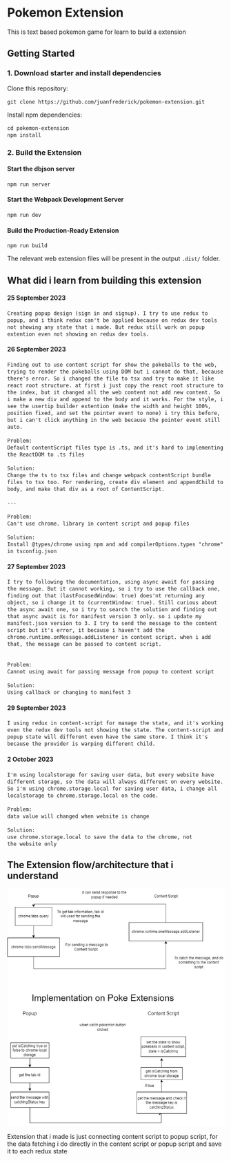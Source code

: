 # Pokemon Extension

This is text based pokemon game for learn to build a extension

<!-- GETTING STARTED -->

## Getting Started

### 1. Download starter and install dependencies

Clone this repository:

```
git clone https://github.com/juanfrederick/pokemon-extension.git
```

Install npm dependencies:

```
cd pokemon-extension
npm install
```

### 2. Build the Extension

#### Start the dbjson server

```
npm run server
```

#### Start the Webpack Development Server

```
npm run dev
```

#### Build the Production-Ready Extension

```
npm run build
```

The relevant web extension files will be present in the output `.dist/` folder.

## What did i learn from building this extension

#### 25 September 2023

```
Creating popup design (sign in and signup). I try to use redux to popup, and i think redux can't be applied because on redux dev tools not showing any state that i made. But redux still work on popup extention even not showing on redux dev tools.
```

#### 26 September 2023

```
Finding out to use content script for show the pokeballs to the web, trying to render the pokeballs using DOM but i cannot do that, because there's error. So i changed the file to tsx and try to make it like react root structure. at first i just copy the react root structure to the index, but it changed all the web content not add new content. So i make a new div and append to the body and it works. For the style, i see the usertip builder extention (make the width and height 100%, position fixed, and set the pointer event to none) i try this before, but i can't click anything in the web because the pointer event still auto.

Problem:
Default contentScript files type is .ts, and it's hard to implementing the ReactDOM to .ts files

Solution:
Change the ts to tsx files and change webpack contentScript bundle files to tsx too. For rendering, create div element and appendChild to body, and make that div as a root of ContentScript.

---

Problem:
Can't use chrome. library in content script and popup files

Solution:
Install @types/chrome using npm and add compilerOptions.types "chrome" in tsconfig.json
```

#### 27 September 2023

```
I try to following the documentation, using async await for passing the message. But it cannot working, so i try to use the callback one, finding out that (lastFocusedWindow: true) does'nt returning any object, so i change it to (currentWindow: true). Still curious about the async await one, so i try to search the solution and finding out that async await is for manifest version 3 only. so i update my manifest.json version to 3. I try to send the message to the content script but it's error, it because i haven't add the chrome.runtime.onMessage.addListener in content script. when i add that, the message can be passed to content script.


Problem:
Cannot using await for passing message from popup to content script

Solution:
Using callback or changing to manifest 3
```

#### 29 September 2023

```
I using redux in content-script for manage the state, and it's working even the redux dev tools not showing the state. The content-script and popup state will different even have the same store. I think it's because the provider is warping different child.
```

#### 2 October 2023

```
I'm using localstorage for saving user data, but every website have different storage, so the data will always different on every website. So i'm using chrome.storage.local for saving user data, i change all localstorage to chrome.storage.local on the code.

Problem:
data value will changed when website is change

Solution:
use chrome.storage.local to save the data to the chrome, not the website only
```

## The Extension flow/architecture that i understand

![Extension Jpeg](assets/images/Extension.jpg)

Extension that i made is just connecting content script to popup script, for the data fetching i do directly in the content script or popup script and save it to each redux state
